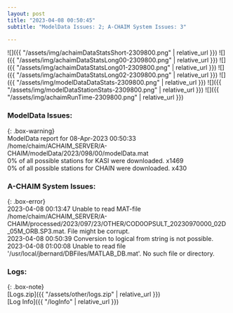 ```yaml
---
layout: post
title: "2023-04-08 00:50:45"
subtitle: "ModelData Issues: 2; A-CHAIM System Issues: 3"

---
```


![]({{ "/assets/img/achaimDataStatsShort-2309800.png" | relative_url }})
![]({{ "/assets/img/achaimDataStatsLong00-2309800.png" | relative_url }})
![]({{ "/assets/img/achaimDataStatsLong01-2309800.png" | relative_url }})
![]({{ "/assets/img/achaimDataStatsLong02-2309800.png" | relative_url }})
![]({{ "/assets/img/modelDataDataStats-2309800.png" | relative_url }})
![]({{ "/assets/img/modelDataStationStats-2309800.png" | relative_url }})
![]({{ "/assets/img/achaimRunTime-2309800.png" | relative_url }})


### ModelData Issues:  
  
{: .box-warning}  
 ModelData report for 08-Apr-2023 00:50:33   
 /home/chaim/ACHAIM_SERVER/A-CHAIM/modelData/2023/098/00/modelData.mat   
 0% of all possible stations for KASI were downloaded. x1469   
 0% of all possible stations for CHAIN were downloaded. x430   
  
### A-CHAIM System Issues:  
  
{: .box-error}  
2023-04-08 00:13:47 Unable to read MAT-file /home/chaim/ACHAIM_SERVER/A-CHAIM/processed/2023/097/23/OTHER/COD0OPSULT_20230970000_02D_05M_ORB.SP3.mat. File might be corrupt.  
2023-04-08 00:50:39 Conversion to logical from string is not possible.  
2023-04-08 01:00:08 Unable to read file '/usr/local/jbernard/DBFiles/MATLAB_DB.mat'. No such file or directory.  

### Logs:  
  
{: .box-note}  
[Logs.zip]({{ "/assets/other/logs.zip" | relative_url }})  
[Log Info]({{ "/logInfo" | relative_url }})  
